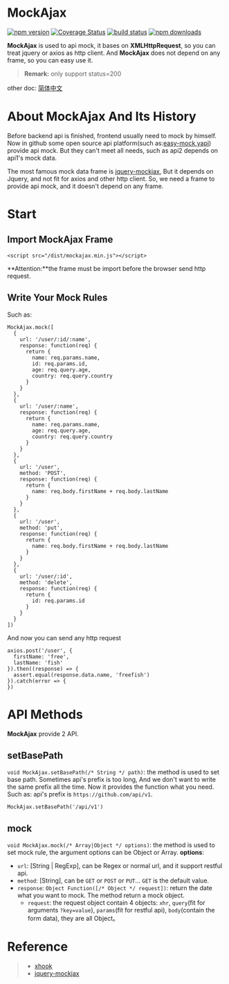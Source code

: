 # MockAjax

[![npm version](https://img.shields.io/npm/v/mockajax.svg?style=flat-square)](https://www.npmjs.org/package/mockajax)
[![Coverage Status](https://coveralls.io/repos/github/angrytoro/mockajax/badge.svg?branch=master)](https://coveralls.io/github/angrytoro/mockajax?branch=master)
[![build status](https://travis-ci.org/angrytoro/mockajax.svg?branch=master&style=flat-square)](https://travis-ci.org/angrytoro/mockajax)
[![npm downloads](https://img.shields.io/npm/dm/mockajax.svg?style=flat-square)](http://npm-stat.com/charts.html?package=mockajax)

**MockAjax** is used to api mock, it bases on **XMLHttpRequest**, so you can treat jquery or axios as http client. And **MockAjax** does not depend on any frame, so you can easy use it.
> **Remark:** only support status=200

other doc: [简体中文](https://github.com/angrytoro/mockajax/blob/master/README-zhcn.md)

# About MockAjax And Its History
Before backend api is finished, frontend usually need to mock by himself. Now in github some open source api platform(such as:[easy-mock](https://github.com/easy-mock/easy-mock),[yapi](https://github.com/YMFE/yapi)) provide api mock. But they can't meet all needs, such as api2 depends on api1's mock data.

The most famous mock data frame is [jquery-mockjax](https://github.com/jakerella/jquery-mockjax), But it depends on Jquery, and not fit for axios and other http client. So, we need a frame to provide api mock, and it doesn't depend on any frame.

# Start
## Import MockAjax Frame
```
<script src="/dist/mockajax.min.js"></script>
```
**Attention:**the frame must be import before the browser send http request.
## Write Your Mock Rules
Such as:
```
MockAjax.mock([
  {
    url: '/user/:id/:name',
    response: function(req) {
      return {
        name: req.params.name,
        id: req.params.id,
        age: req.query.age,
        country: req.query.country
      }
    }
  },
  {
    url: '/user/:name',
    response: function(req) {
      return {
        name: req.params.name,
        age: req.query.age,
        country: req.query.country
      }
    }
  },
  {
    url: '/user',
    method: 'POST',
    response: function(req) {
      return {
        name: req.body.firstName + req.body.lastName
      }
    }
  },
  {
    url: '/user',
    method: 'put',
    response: function(req) {
      return {
        name: req.body.firstName + req.body.lastName
      }
    }
  },
  {
    url: '/user/:id',
    method: 'delete',
    response: function(req) {
      return {
        id: req.params.id
      }
    }
  }
])
```
And now you can send any http request
```
axios.post('/user', {
  firstName: 'free',
  lastName: 'fish'
}).then((response) => {
  assert.equal(response.data.name, 'freefish')
}).catch(error => {
})
```

# API Methods
**MockAjax** provide 2 API.
## setBasePath
`void MockAjax.setBasePath(/* String */ path)`: the method is used to set base path. Sometimes api's prefix is too long, And we don't want to write the same prefix all the time. Now it provides the function what you need.
Such as: api's prefix is `https://github.com/api/v1`.
```
MockAjax.setBasePath('/api/v1')
```
## mock
`void MockAjax.mock(/* Array|Object */ options)`: the method is used to set mock rule, the argument options can be Object or Array.
**options**:
- `url`: [String | RegExp], can be Regex or normal url, and it support restful api.
- `method`: [String], can be `GET` or `POST` or `PUT`... `GET` is the default value.
- `response`: `Object Function([/* Object */ request])`: return the date what you want to mock. The method return a mock object.
  - `request`: the request object contain 4 objects: `xhr`, `query`(fit for arguments `?key=value`), `params`(fit for restful api), `body`(contain the form data), they are all Object。

# Reference
> - [xhook](https://github.com/jpillora/xhook)
> - [jquery-mockjax](https://github.com/jakerella/jquery-mockjax)
